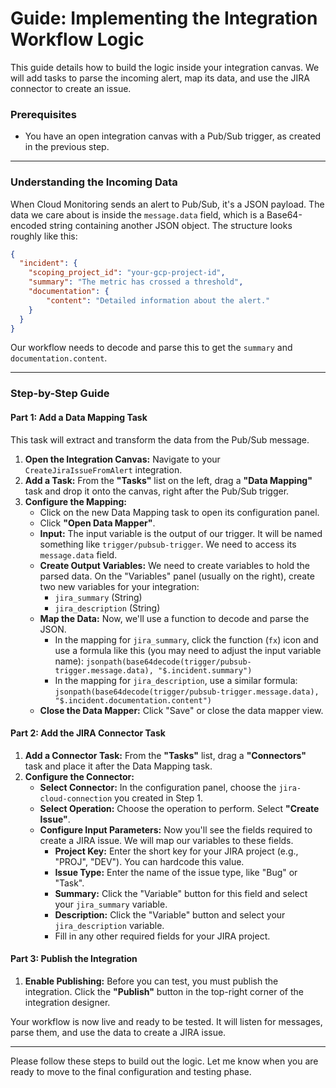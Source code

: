 # Guide: Implementing the Integration Workflow Logic

This guide details how to build the logic inside your integration canvas. We will add tasks to parse the incoming alert, map its data, and use the JIRA connector to create an issue.

### **Prerequisites**
*   You have an open integration canvas with a Pub/Sub trigger, as created in the previous step.

---

### **Understanding the Incoming Data**

When Cloud Monitoring sends an alert to Pub/Sub, it's a JSON payload. The data we care about is inside the `message.data` field, which is a Base64-encoded string containing another JSON object. The structure looks roughly like this:

```json
{
  "incident": {
    "scoping_project_id": "your-gcp-project-id",
    "summary": "The metric has crossed a threshold",
    "documentation": {
        "content": "Detailed information about the alert."
    }
  }
}
```

Our workflow needs to decode and parse this to get the `summary` and `documentation.content`.

---

### **Step-by-Step Guide**

#### **Part 1: Add a Data Mapping Task**

This task will extract and transform the data from the Pub/Sub message.

1.  **Open the Integration Canvas:** Navigate to your `CreateJiraIssueFromAlert` integration.
2.  **Add a Task:** From the **"Tasks"** list on the left, drag a **"Data Mapping"** task and drop it onto the canvas, right after the Pub/Sub trigger.
3.  **Configure the Mapping:**
    *   Click on the new Data Mapping task to open its configuration panel.
    *   Click **"Open Data Mapper"**.
    *   **Input:** The input variable is the output of our trigger. It will be named something like `trigger/pubsub-trigger`. We need to access its `message.data` field.
    *   **Create Output Variables:** We need to create variables to hold the parsed data. On the "Variables" panel (usually on the right), create two new variables for your integration:
        *   `jira_summary` (String)
        *   `jira_description` (String)
    *   **Map the Data:** Now, we'll use a function to decode and parse the JSON.
        *   In the mapping for `jira_summary`, click the function (`fx`) icon and use a formula like this (you may need to adjust the input variable name):
            `jsonpath(base64decode(trigger/pubsub-trigger.message.data), "$.incident.summary")`
        *   In the mapping for `jira_description`, use a similar formula:
            `jsonpath(base64decode(trigger/pubsub-trigger.message.data), "$.incident.documentation.content")`
    *   **Close the Data Mapper:** Click "Save" or close the data mapper view.

#### **Part 2: Add the JIRA Connector Task**

1.  **Add a Connector Task:** From the **"Tasks"** list, drag a **"Connectors"** task and place it after the Data Mapping task.
2.  **Configure the Connector:**
    *   **Select Connector:** In the configuration panel, choose the `jira-cloud-connection` you created in Step 1.
    *   **Select Operation:** Choose the operation to perform. Select **"Create Issue"**.
    *   **Configure Input Parameters:** Now you'll see the fields required to create a JIRA issue. We will map our variables to these fields.
        *   **Project Key:** Enter the short key for your JIRA project (e.g., "PROJ", "DEV"). You can hardcode this value.
        *   **Issue Type:** Enter the name of the issue type, like "Bug" or "Task".
        *   **Summary:** Click the "Variable" button for this field and select your `jira_summary` variable.
        *   **Description:** Click the "Variable" button and select your `jira_description` variable.
        *   Fill in any other required fields for your JIRA project.

#### **Part 3: Publish the Integration**

1.  **Enable Publishing:** Before you can test, you must publish the integration. Click the **"Publish"** button in the top-right corner of the integration designer.

Your workflow is now live and ready to be tested. It will listen for messages, parse them, and use the data to create a JIRA issue.

---

Please follow these steps to build out the logic. Let me know when you are ready to move to the final configuration and testing phase.